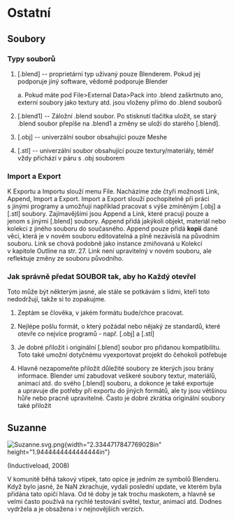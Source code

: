 # Ostatní

## Soubory

### Typy souborů

1.  \[.blend\] -- proprietární typ užívaný pouze Blenderem. Pokud jej podporuje jiný software, vědomě podporuje Blender

    a.  Pokud máte pod File\>External Data\>Pack into .blend zaškrtnuto ano, externí soubory jako textury atd. jsou vloženy přímo do .blend souborů

2.  \[.blend1\] -- Záložní .blend soubor. Po stisknutí tlačítka uložit, se starý .blend soubor přepíše na .blend1 a změny se uloží do starého \[.blend\].

3.  \[.obj\] -- univerzální soubor obsahující pouze Meshe

4.  \[.stl\] -- univerzální soubor obsahující pouze textury/materiály, téměř vždy přichází v páru s .obj souborem

### Import a Export

K Exportu a Importu slouží menu File. Nacházíme zde čtyři možnosti Link, Append, Import a Export. Import a Export slouží pochopitelně při práci s jinými programy a umožňují například pracovat s výše zmíněným \[.obj\] a \[.stl\] soubory. Zajímavějšími jsou Append a Link, které pracují pouze a jenom s jinými \[.blend\] soubory. Append přidá jakýkoli objekt, materiál nebo kolekci z jiného souboru do současného. Append pouze přidá **kopii** dané věci, která je v novém souboru editovatelná a plně nezávislá na původním souboru. Link se chová podobně jako instance zmiňovaná u Kolekcí v kapitole Outline na str. 27. Link není upravitelný v novém souboru, ale reflektuje změny ze souboru původního.

### Jak správně předat SOUBOR tak, aby ho Každý otevřel

Toto může být některým jasné, ale stále se potkávám s lidmi, kteří toto nedodržují, takže si to zopakujme.

1.  Zeptám se člověka, v jakém formátu bude/chce pracovat.

2.  Nejlépe pošlu formát, o který požádal nebo nějaký ze standardů, které otevře co nejvíce programů - např. \[.obj\] a \[.stl\]

3.  Je dobré přiložit i originální \[.blend\] soubor pro přidanou kompatibilitu. Toto také umožní dotyčnému vyexportovat projekt do čehokoli potřebuje

4.  Hlavně nezapomeňte přiložit důležité soubory ze kterých jsou brány informace. Blender umí zabudovat veškeré soubory textur, materiálů, animací atd. do svého \[.blend\] souboru, a dokonce je také exportuje a upravuje dle potřeby při exportu do jiných formátů, ale ty jsou většinou hůře nebo pracně upravitelné. Často je dobré zkrátka originální soubory také přiložit

## Suzanne

![Suzanne.svg.png](media/image26.png){width="2.3344717847769028in" height="1.9444444444444444in"}

(Inductiveload, 2008)

V komunitě běhá takový vtípek, tato opice je jedním ze symbolů Blenderu. Když bylo jasné, že NaN zkrachuje, vydali poslední update, ve kterém byla přidána tato opičí hlava. Od té doby je tak trochu maskotem, a hlavně se velmi často používá na rychlé testování světel, textur, animací atd. Dodnes vydržela a je obsažena i v nejnovějších verzích.
